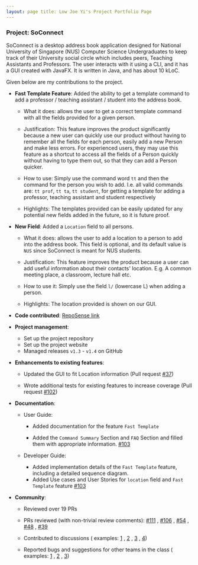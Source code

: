 ```yaml
---
layout: page title: Low Joe Yi's Project Portfolio Page
---
```


### Project: SoConnect

SoConnect is a desktop address book application designed for National University of Singapore (NUS) Computer Science
Undergraduates to keep track of their University social circle which includes peers, Teaching Assistants and Professors.
The user interacts with it using a CLI, and it has a GUI created with JavaFX. It is written in Java, and has about 10
kLoC.

Given below are my contributions to the project.

* **Fast Template Feature**: Added the ability to get a template command to add a professor / teaching assistant /
  student into the address book.

    * What it does: allows the user to get a correct template command with all the fields provided for a given person.

    * Justification: This feature improves the product significantly because a new user can quickly use our product
      without having to remember all the fields for each person, easily add a new Person and make less errors. For
      experienced users, they may use this feature as a shortcut to access all the fields of a Person quickly without
      having to type them out, so that they can add a Person quicker.

    * How to use: Simply use the command word `tt` and then the command for the person you wish to add. I.e. all valid
      commands are: `tt prof`, `tt ta`, `tt student`, for getting a template for adding a professor, teaching assistant
      and student respectively

    * Highlights: The templates provided can be easily updated for any potential new fields added in the future, so it
      is future proof.


* **New Field**: Added a `Location` field to all persons.

    * What it does: allows the user to add a location to a person to add into the address book. This field is optional,
      and its default value is `NUS` since SoConnect is meant for NUS students.

    * Justification: This feature improves the product because a user can add useful information about their contacts'
      location. E.g. A common meeting place, a classroom, lecture hall etc.

    * How to use it: Simply use the field `l/` (lowercase L) when adding a person.

    * Highlights: The location provided is shown on our GUI.


* **Code
  contributed**: [RepoSense link](https://nus-cs2103-ay2223s1.github.io/tp-dashboard/?search=%20AY2223S1-CS2103T-W08-3&sort=groupTitle&sortWithin=title&timeframe=commit&mergegroup=&groupSelect=groupByRepos&breakdown=true&checkedFileTypes=docs~functional-code~test-code~other&since=2022-09-16&tabOpen=true&tabType=authorship&zFR=false&tabAuthor=JJoeYi&tabRepo=AY2223S1-CS2103T-W08-3%2Ftp%5Bmaster%5D&authorshipIsMergeGroup=false&authorshipFileTypes=docs~functional-code~test-code&authorshipIsBinaryFileTypeChecked=false&authorshipIsIgnoredFilesChecked=false)


* **Project management**:

    * Set up the project repository
    * Set up the project website
    * Managed releases `v1.3` - `v1.4` on GitHub


* **Enhancements to existing features**:

    * Updated the GUI to fit Location information (Pull
      request [\#37](https://github.com/AY2223S1-CS2103T-W08-3/tp/pull/37))

    * Wrote additional tests for existing features to increase coverage (Pull
      request [\#102](https://github.com/AY2223S1-CS2103T-W08-3/tp/pull/102))


* **Documentation**:

    * User Guide:

        * Added documentation for the feature `Fast Template`

        * Added the `Command Summary` Section and `FAQ` Section and filled them with appropriate
          information. [\#103](https://github.com/AY2223S1-CS2103T-W08-3/tp/pull/103)

    * Developer Guide:

        * Added implementation details of the `Fast Template` feature, including a detailed sequence diagram.
        * Added Use cases and User Stories for `location` field and `Fast Template`
          feature [\#103](https://github.com/AY2223S1-CS2103T-W08-3/tp/pull/103)


* **Community**:

    * Reviewed over 19 PRs

    * PRs reviewed (with non-trivial review comments): [\#111](https://github.com/AY2223S1-CS2103T-W08-3/tp/pull/111)
      , [\#106](https://github.com/AY2223S1-CS2103T-W08-3/tp/pull/106)
      , [\#54](https://github.com/AY2223S1-CS2103T-W08-3/tp/pull/54)
      , [\#48](https://github.com/AY2223S1-CS2103T-W08-3/tp/pull/48)
      , [\#39](https://github.com/AY2223S1-CS2103T-W08-3/tp/pull/39)

    * Contributed to discussions (
      examples: [1](https://github.com/AY2223S1-CS2103T-W08-3/tp/pull/37#discussion_r986722158)
      , [2](https://github.com/AY2223S1-CS2103T-W08-3/tp/pull/106#discussion_r1005330464)
      , [3](https://github.com/AY2223S1-CS2103T-W08-3/tp/pull/39#discussion_r986739463)
      , [4](https://github.com/AY2223S1-CS2103T-W08-3/tp/pull/37#discussion_r986723329))

    * Reported bugs and suggestions for other teams in the class (
      examples: [1](https://github.com/AY2223S1-CS2103T-W08-3/tp/pull/111)
      , [2](https://github.com/AY2223S1-CS2103T-W08-3/tp/pull/54#discussion_r996404612)
      , [3](https://github.com/AY2223S1-CS2103T-W08-3/tp/pull/39#discussion_r986739463))
